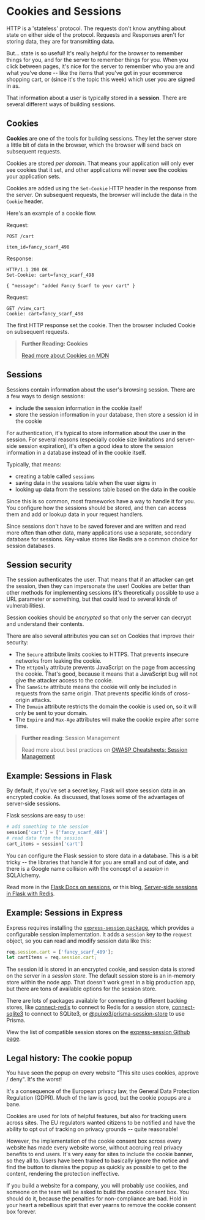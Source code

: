 # Cookies and Sessions

HTTP is a 'stateless' protocol. The requests don't know anything about state on either side of the protocol. Requests and Responses aren't for storing data, they are for transmitting data.

But... state is so useful! It's really helpful for the browser to remember things for you, and for the server to remember things for you. When you click between pages, it's nice for the server to remember who you are and what you've done -- like the items that you've got in your ecommerce shopping cart, or (since it's the topic this week) which user you are signed in as.

That information about a user is typically stored in a **session**. There are several different ways of building sessions.

## Cookies

**Cookies** are one of the tools for building sessions. They let the server store a little bit of data in the browser, which the browser will send back on subsequent requests.

Cookies are stored _per domain_. That means your application will only ever see cookies that it set, and other applications will never see the cookies your application sets.

Cookies are added using the `Set-Cookie` HTTP header in the response from the server. On subsequent requests, the browser will include the data in the `Cookie` header.

Here's an example of a cookie flow.

Request:
```http
POST /cart

item_id=fancy_scarf_498
```

Response:
```http
HTTP/1.1 200 OK
Set-Cookie: cart=fancy_scarf_498

{ "message": "added Fancy Scarf to your cart" }
```

Request:
```http
GET /view_cart
Cookie: cart=fancy_scarf_498
```

The first HTTP response set the cookie. Then the browser included Cookie on subsequent requests.

> **Further Reading: Cookies**
> 
> [Read more about Cookies on MDN](https://developer.mozilla.org/en-US/docs/Web/HTTP/Cookies)

## Sessions

Sessions contain information about the user's browsing session. There are a few ways to design sessions:

- include the session information in the cookie itself
- store the session information in your database, then store a session id in the cookie

For authentication, it's typical to store information about the user in the session. For several reasons (especially cookie size limitations and server-side session expiration), it's often a good idea to store the session information in a database instead of in the cookie itself.

Typically, that means:
- creating a table called `sessions`
- saving data in the sessions table when the user signs in
- looking up data from the sessions table based on the data in the cookie

Since this is so common, most frameworks have a way to handle it for you. You configure how the sessions should be stored, and then can access them and add or lookup data in your request handlers.

Since sessions don't have to be saved forever and are written and read more often than other data, many applications use a separate, secondary database for sessions. Key-value stores like Redis are a common choice for session databases.

## Session security

The session authenticates the user. That means that if an attacker can get the session, then they can impersonate the user! Cookies are better than other methods for implementing sessions (it's theoretically possible to use a URL parameter or something, but that could lead to several kinds of vulnerabilities).

Session cookies should be _encrypted_ so that only the server can decrypt and understand their contents.

There are also several attributes you can set on Cookies that improve their security:

- The `Secure` attribute limits cookies to HTTPS. That prevents insecure networks from leaking the cookie.
- The `HttpOnly` attribute prevents JavaScript on the page from accessing the cookie. That's good, because it means that a JavaScript bug will not give the attacker access to the cookie.
- The `SameSite` attribute means the cookie will only be included in requests from the same origin. That prevents specific kinds of cross-origin attacks.
- The `Domain` attribute restricts the domain the cookie is used on, so it will only be sent to your domain.
- The `Expire` and `Max-Age` attributes will make the cookie expire after some time.

> **Further reading**: Session Management
>
> Read more about best practices on [OWASP Cheatsheets: Session Management](https://cheatsheetseries.owasp.org/cheatsheets/Session_Management_Cheat_Sheet.html)

## Example: Sessions in Flask

By default, if you've set a secret key, Flask will store session data in an encrypted cookie. As discussed, that loses some of the advantages of server-side sessions.

Flask sessions are easy to use:

```python
# add something to the session
session['cart'] = ['fancy_scarf_489']
# read data from the session
cart_items = session['cart']
```

You can configure the Flask session to store data in a database. This is a bit tricky -- the libraries that handle it for you are small and out of date, and there is a Google name collision with the concept of a _session_ in SQLAlchemy.

Read more in the [Flask Docs on sessions](https://flask.palletsprojects.com/en/2.2.x/api/?highlight=session#sessions), or this blog, [Server-side sessions in Flask with Redis](https://testdriven.io/blog/flask-server-side-sessions/).

## Example: Sessions in Express

Express requires installing the [`express-session` package](https://expressjs.com/en/resources/middleware/session.html), which provides a configurable session implementation. It adds a `session` key to the `request` object, so you can read and modify session data like this:

```javascript
req.session.cart = ['fancy_scarf_489'];
let cartItems = req.session.cart;
```

The session id is stored in an encrypted cookie, and session data is stored on the server in a _session store_. The default session store is an in-memory store within the node app. That doesn't work great in a big production app, but there are tons of available options for the session store. 

There are lots of packages available for connecting to different backing stores, like [connect-redis](https://github.com/tj/connect-redis) to connect to Redis for a session store, [connect-sqlite3](https://www.npmjs.com/package/connect-sqlite3) to connect to SQLite3, or [@quixo3/prisma-session-store](https://www.npmjs.com/package/@quixo3/prisma-session-store) to use Prisma.

View the list of compatible session stores on the [express-session Github page](https://github.com/expressjs/session#compatible-session-stores).

## Legal history: The cookie popup

You have seen the popup on every website "This site uses cookies, approve / deny". It's the worst! 

It's a consequence of the European privacy law, the General Data Protection Regulation (GDPR). Much of the law is good, but the cookie popups are a bane.

Cookies are used for lots of helpful features, but also for tracking users across sites. The EU regulators wanted citizens to be notified and have the ability to opt out of tracking on privacy grounds -- quite reasonable! 

However, the implementation of the cookie consent box across every website has made every website worse, without accruing real privacy benefits to end users. It's very easy for sites to include the cookie banner, so they all to. Users have been trained to basically ignore the notice and find the button to dismiss the popup as quickly as possible to get to the content, rendering the protection ineffective.

If you build a website for a company, you will probably use cookies, and someone on the team will be asked to build the cookie consent box. You should do it, because the penalties for non-compliance are bad. Hold in your heart a rebellious spirit that ever yearns to remove the cookie consent box forever.
